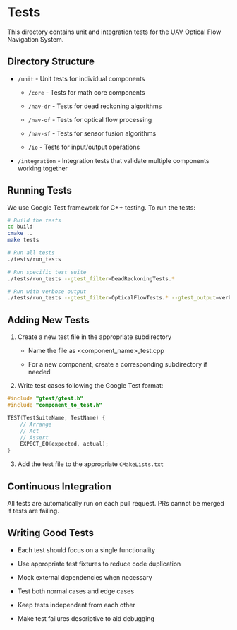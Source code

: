 # Tests

This directory contains unit and integration tests for the UAV Optical Flow Navigation System.

## Directory Structure

- `/unit` - Unit tests for individual components

    - `/core` - Tests for math core components
    
    - `/nav-dr` - Tests for dead reckoning algorithms
  
    - `/nav-of` - Tests for optical flow processing
  
    - `/nav-sf` - Tests for sensor fusion algorithms
  
    - `/io` - Tests for input/output operations

- `/integration` - Integration tests that validate multiple components working together

## Running Tests

We use Google Test framework for C++ testing. To run the tests:

``` bash
# Build the tests
cd build
cmake ..
make tests

# Run all tests
./tests/run_tests

# Run specific test suite
./tests/run_tests --gtest_filter=DeadReckoningTests.*

# Run with verbose output
./tests/run_tests --gtest_filter=OpticalFlowTests.* --gtest_output=verbose
```

## Adding New Tests

1. Create a new test file in the appropriate subdirectory

    - Name the file as <component_name>_test.cpp
    
    - For a new component, create a corresponding subdirectory if needed


2. Write test cases following the Google Test format:

``` cpp
#include "gtest/gtest.h"
#include "component_to_test.h"

TEST(TestSuiteName, TestName) {
    // Arrange
    // Act
    // Assert
    EXPECT_EQ(expected, actual);
}
```

3. Add the test file to the appropriate `CMakeLists.txt`


## Continuous Integration

All tests are automatically run on each pull request. PRs cannot be merged if tests are failing.

## Writing Good Tests

- Each test should focus on a single functionality

- Use appropriate test fixtures to reduce code duplication

- Mock external dependencies when necessary

- Test both normal cases and edge cases

- Keep tests independent from each other

- Make test failures descriptive to aid debugging